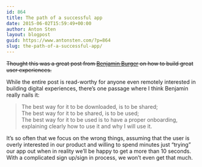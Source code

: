 ```yaml
---
id: 864
title: The path of a successful app
date: 2015-06-02T15:59:49+00:00
author: Anton Sten
layout: blogpost
guid: https://www.antonsten.com/?p=864
slug: the-path-of-a-successful-app/
---
```

~~Thought this was a great post from <a href="https://medium.com/user-experience-design-1/user-is-the-king-part-2-af6edf9b11dc" target="_blank">Benjamin Burger</a> on how to build great user experiences.~~

While the entire post is read-worthy for anyone even remotely interested in building digital experiences, there&#8217;s one passage where I think Benjamin really nails it:

> The best way for it to be downloaded, is to be shared;<br>
The best way for it to be shared, is to be used;<br>
The best way for it to be used is to have a proper onboarding, explaining clearly how to use it and why I will use it.

It&#8217;s so often that we focus on the wrong things, assuming that the user is overly interested in our product and willing to spend minutes just &#8220;trying&#8221; our app out when in reality we&#8217;ll be happy to get a more than 10 seconds. With a complicated sign up/sign in process, we won&#8217;t even get that much.

